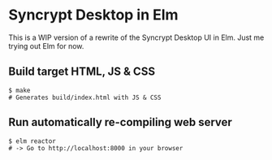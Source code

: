 # Syncrypt Desktop in Elm

This is a WIP version of a rewrite of the Syncrypt Desktop UI in Elm.
Just me trying out Elm for now.

## Build target HTML, JS & CSS
    $ make
    # Generates build/index.html with JS & CSS

## Run automatically re-compiling web server
    $ elm reactor
    # -> Go to http://localhost:8000 in your browser
